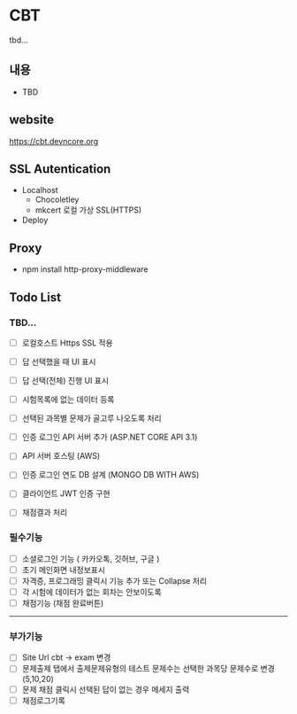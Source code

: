 # CBT 
tbd...

## 내용
- TBD

## website
https://cbt.devncore.org

## SSL Autentication
- Localhost
  - Chocoletley
  - mkcert 로컬 가상 SSL(HTTPS)
- Deploy

## Proxy
- npm install http-proxy-middleware

## Todo List
### TBD...
- [ ] 로컬호스트 Https SSL 적용
- [ ] 답 선택했을 때 UI 표시
- [ ] 답 선택(전체) 진행 UI 표시
- [ ] 시험목록에 없는 데이터 등록
- [ ] 선택된 과목별 문제가 골고루 나오도록 처리
- [ ] 인증 로그인 API 서버 추가 (ASP.NET CORE API 3.1)
- [ ] API 서버 호스팅 (AWS)
- [ ] 인증 로그인 연도 DB 설계 (MONGO DB WITH AWS)
- [ ] 클라이언트 JWT 인증 구현
- [ ] 채점결과 처리



### 필수기능
- [ ]  소셜로그인 기능 ( 카카오톡, 깃허브, 구글 )
- [ ]  초기 메인화면 내정보표시 
- [ ]  자격증, 프로그래밍 클릭시 기능 추가 또는 Collapse 처리
- [ ]  각 시험에 데이터가 없는 회차는 안보이도록
- [ ]  채점기능 (채점 완료버튼)

------
### 부가기능
- [ ]  Site Url cbt -> exam 변경
- [ ]  문제출제 탭에서 출제문제유형의 테스트 문제수는 선택한 과목당 문제수로 변경 (5,10,20)
- [ ]  문제 채점 클릭시 선택된 답이 없는 경우 메세지 출력
- [ ]  채점로그기록
